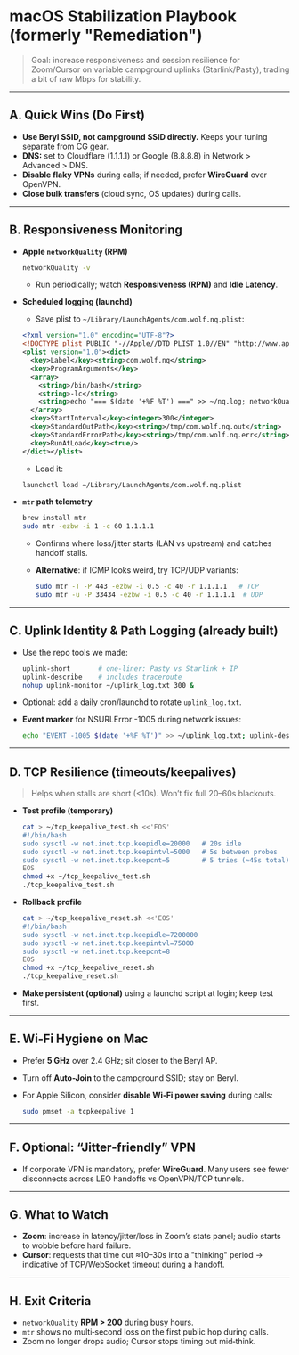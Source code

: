 <!-- markdownlint-disable MD013 -->
# macOS Stabilization Playbook (formerly "Remediation")

> Goal: increase responsiveness and session resilience for Zoom/Cursor on variable campground uplinks (Starlink/Pasty), trading a bit of raw Mbps for stability.

---

## A. Quick Wins (Do First)

- **Use Beryl SSID, not campground SSID directly.** Keeps your tuning separate from CG gear.
- **DNS:** set to Cloudflare (1.1.1.1) or Google (8.8.8.8) in Network > Advanced > DNS.
- **Disable flaky VPNs** during calls; if needed, prefer **WireGuard** over OpenVPN.
- **Close bulk transfers** (cloud sync, OS updates) during calls.

---

## B. Responsiveness Monitoring

- **Apple `networkQuality` (RPM)**

  ```bash
  networkQuality -v
  ```

  - Run periodically; watch **Responsiveness (RPM)** and **Idle Latency**.

- **Scheduled logging (launchd)**
  - Save plist to `~/Library/LaunchAgents/com.wolf.nq.plist`:

  ```xml
  <?xml version="1.0" encoding="UTF-8"?>
  <!DOCTYPE plist PUBLIC "-//Apple//DTD PLIST 1.0//EN" "http://www.apple.com/DTDs/PropertyList-1.0.dtd">
  <plist version="1.0"><dict>
    <key>Label</key><string>com.wolf.nq</string>
    <key>ProgramArguments</key>
    <array>
      <string>/bin/bash</string>
      <string>-lc</string>
      <string>echo "=== $(date '+%F %T') ===" >> ~/nq.log; networkQuality -v >> ~/nq.log</string>
    </array>
    <key>StartInterval</key><integer>300</integer>
    <key>StandardOutPath</key><string>/tmp/com.wolf.nq.out</string>
    <key>StandardErrorPath</key><string>/tmp/com.wolf.nq.err</string>
    <key>RunAtLoad</key><true/>
  </dict></plist>
  ```

  - Load it:

  ```bash
  launchctl load ~/Library/LaunchAgents/com.wolf.nq.plist
  ```

- **`mtr` path telemetry**

  ```bash
  brew install mtr
  sudo mtr -ezbw -i 1 -c 60 1.1.1.1
  ```

  - Confirms where loss/jitter starts (LAN vs upstream) and catches handoff stalls.
  - **Alternative**: if ICMP looks weird, try TCP/UDP variants:

    ```bash
    sudo mtr -T -P 443 -ezbw -i 0.5 -c 40 -r 1.1.1.1   # TCP
    sudo mtr -u -P 33434 -ezbw -i 0.5 -c 40 -r 1.1.1.1  # UDP
    ```

---

## C. Uplink Identity & Path Logging (already built)

- Use the repo tools we made:

  ```bash
  uplink-short       # one-liner: Pasty vs Starlink + IP
  uplink-describe    # includes traceroute
  nohup uplink-monitor ~/uplink_log.txt 300 &
  ```

- Optional: add a daily cron/launchd to rotate `uplink_log.txt`.
- **Event marker** for NSURLError -1005 during network issues:

  ```bash
  echo "EVENT -1005 $(date '+%F %T')" >> ~/uplink_log.txt; uplink-describe >> ~/uplink_log.txt
  ```

---

## D. TCP Resilience (timeouts/keepalives)
>
> Helps when stalls are short (<10s). Won’t fix full 20–60s blackouts.

- **Test profile (temporary)**

  ```bash
  cat > ~/tcp_keepalive_test.sh <<'EOS'
  #!/bin/bash
  sudo sysctl -w net.inet.tcp.keepidle=20000   # 20s idle
  sudo sysctl -w net.inet.tcp.keepintvl=5000   # 5s between probes
  sudo sysctl -w net.inet.tcp.keepcnt=5        # 5 tries (≈45s total)
  EOS
  chmod +x ~/tcp_keepalive_test.sh
  ./tcp_keepalive_test.sh
  ```

- **Rollback profile**

  ```bash
  cat > ~/tcp_keepalive_reset.sh <<'EOS'
  #!/bin/bash
  sudo sysctl -w net.inet.tcp.keepidle=7200000
  sudo sysctl -w net.inet.tcp.keepintvl=75000
  sudo sysctl -w net.inet.tcp.keepcnt=8
  EOS
  chmod +x ~/tcp_keepalive_reset.sh
  ./tcp_keepalive_reset.sh
  ```

- **Make persistent (optional)** using a launchd script at login; keep test first.

---

## E. Wi‑Fi Hygiene on Mac

- Prefer **5 GHz** over 2.4 GHz; sit closer to the Beryl AP.
- Turn off **Auto-Join** to the campground SSID; stay on Beryl.
- For Apple Silicon, consider **disable Wi‑Fi power saving** during calls:

  ```bash
  sudo pmset -a tcpkeepalive 1
  ```

---

## F. Optional: “Jitter‑friendly” VPN

- If corporate VPN is mandatory, prefer **WireGuard**. Many users see fewer disconnects across LEO handoffs vs OpenVPN/TCP tunnels.

---

## G. What to Watch

- **Zoom**: increase in latency/jitter/loss in Zoom’s stats panel; audio starts to wobble before hard failure.
- **Cursor**: requests that time out ≈10–30s into a "thinking" period → indicative of TCP/WebSocket timeout during a handoff.

---

## H. Exit Criteria

- `networkQuality` **RPM > 200** during busy hours.
- `mtr` shows no multi‑second loss on the first public hop during calls.
- Zoom no longer drops audio; Cursor stops timing out mid‑think.
